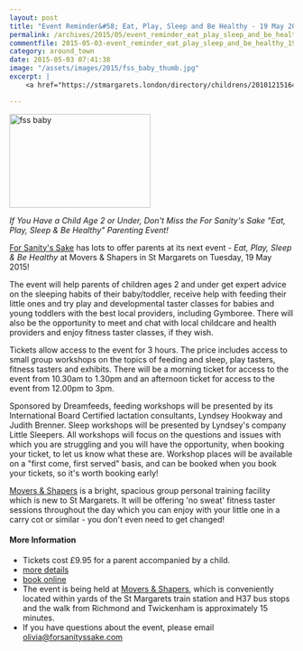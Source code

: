 ```yaml
---
layout: post
title: "Event Reminder&#58; Eat, Play, Sleep and Be Healthy - 19 May 2015"
permalink: /archives/2015/05/event_reminder_eat_play_sleep_and_be_healthy_19_ma.html
commentfile: 2015-05-03-event_reminder_eat_play_sleep_and_be_healthy_19_ma
category: around_town
date: 2015-05-03 07:41:38
image: "/assets/images/2015/fss_baby_thumb.jpg"
excerpt: |
    <a href="https://stmargarets.london/directory/childrens/201012151646">For Sanity's Sake</a> has lots to offer parents at its next event -  _Eat, Play, Sleep & Be Healthy_ at Movers & Shapers in St Margarets on Tuesday, 19 May 2015!

---
```


<a href="/assets/images/2015/fss_baby.jpg" title="See larger version of - fss baby"><img src="/assets/images/2015/fss_baby_thumb.jpg" width="250" height="166" alt="fss baby" class="photo right" /></a>

*If You Have a Child Age 2 or Under, Don't Miss the For Sanity's Sake "Eat, Play, Sleep & Be Healthy" Parenting Event!*

[For Sanity's Sake](/directory/childrens/201012151646) has lots to offer parents at its next event - *Eat, Play, Sleep & Be Healthy* at Movers & Shapers in St Margarets on Tuesday, 19 May 2015!

The event will help parents of children ages 2 and under get expert advice on the sleeping habits of their baby/toddler, receive help with feeding their little ones and try play and developmental taster classes for babies and young toddlers with the best local providers, including Gymboree. There will also be the opportunity to meet and chat with local childcare and health providers and enjoy fitness taster classes, if they wish.

Tickets allow access to the event for 3 hours. The price includes access to small group workshops on the topics of feeding and sleep, play tasters, fitness tasters and exhibits. There will be a morning ticket for access to the event from 10.30am to 1.30pm and an afternoon ticket for access to the event from 12.00pm to 3pm.

Sponsored by Dreamfeeds, feeding workshops will be presented by its International Board Certified lactation consultants, Lyndsey Hookway and Judith Brenner. Sleep workshops will be presented by Lyndsey's company Little Sleepers. All workshops will focus on the questions and issues with which you are struggling and you will have the opportunity, when booking your ticket, to let us know what these are. Workshop places will be available on a "first come, first served" basis, and can be booked when you book your tickets, so it's worth booking early!

[Movers & Shapers](/directory/health_aNd_beauty/201504101519) is a bright, spacious group personal training facility which is new to St Margarets. It will be offering 'no sweat' fitness taster sessions throughout the day which you can enjoy with your little one in a carry cot or similar - you don't even need to get changed!

#### More Information

-   Tickets cost £9.95 for a parent accompanied by a child.
-   [more details](http://www.forsanityssake.com/profiles/blogs/if-you-have-a-child-under-2-don-t-miss-the-fss-eat-play-sleep-be-)
-   [book online](https://www.eventbrite.co.uk/e/eat-play-sleep-be-healthy-tickets-16630336785)
-   The event is being held at [Movers & Shapers](/directory/health_aNd_beauty/201504101519), which is conveniently located within yards of the St Margarets train station and H37 bus stops and the walk from Richmond and Twickenham is approximately 15 minutes.
-   If you have questions about the event, please email <olivia@forsanityssake.com>
